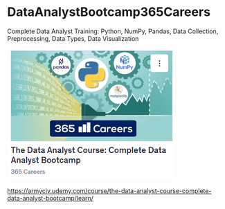 # DataAnalystBootcamp365Careers
Complete Data Analyst Training: Python, NumPy, Pandas, Data Collection, Preprocessing, Data Types, Data Visualization

![365 Careers](da.png "Available on Udemy")

https://armyciv.udemy.com/course/the-data-analyst-course-complete-data-analyst-bootcamp/learn/